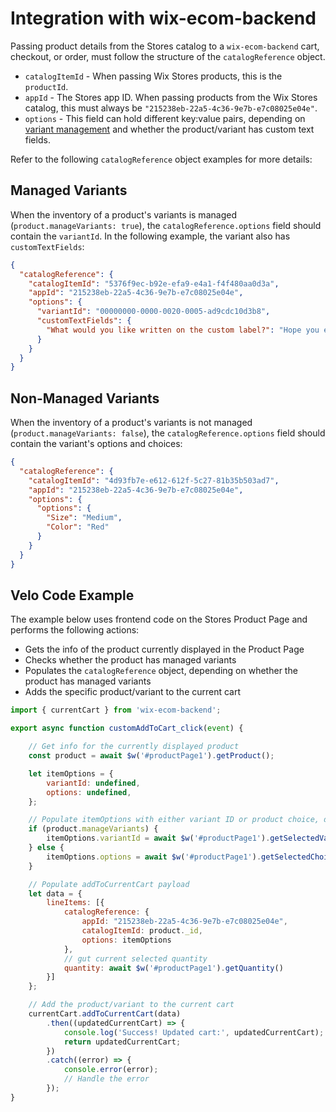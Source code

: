 # Integration with wix-ecom-backend

Passing product details from the Stores catalog to a `wix-ecom-backend` cart, checkout, or order, must follow the structure of the `catalogReference` object.

* `catalogItemId` - When passing Wix Stores products, this is the `productId`.
* `appId` - The Stores app ID. When passing products from the Wix Stores catalog, this must always be `"215238eb-22a5-4c36-9e7b-e7c08025e04e"`.
* `options` - This field can hold different key:value pairs, depending on [variant management](https://support.wix.com/en/article/wix-stores-adding-and-customizing-product-options#setting-different-prices-for-variants) and whether the product/variant has custom text fields.

Refer to the following `catalogReference` object examples for more details:

## Managed Variants

When the inventory of a product's variants is managed (`product.manageVariants: true`), the `catalogReference.options` field should contain the `variantId`. In the following example, the variant also has `customTextFields`:

```json
{
  "catalogReference": {
    "catalogItemId": "5376f9ec-b92e-efa9-e4a1-f4f480aa0d3a",
    "appId": "215238eb-22a5-4c36-9e7b-e7c08025e04e",
    "options": {
      "variantId": "00000000-0000-0020-0005-ad9cdc10d3b8",
      "customTextFields": {
        "What would you like written on the custom label?": "Hope you enjoy the coffee! :)"
      }
    }
  }
}
```

## Non-Managed Variants

When the inventory of a product's variants is not managed (`product.manageVariants: false`), the `catalogReference.options` field should contain the variant's options and choices:

```json
{
  "catalogReference": {
    "catalogItemId": "4d93fb7e-e612-612f-5c27-81b35b503ad7",
    "appId": "215238eb-22a5-4c36-9e7b-e7c08025e04e",
    "options": {
      "options": {
        "Size": "Medium",
        "Color": "Red"
      }
    }
  }
}
```

## Velo Code Example

The example below uses frontend code on the Stores Product Page and performs the following actions:
+ Gets the info of the product currently displayed in the Product Page
+ Checks whether the product has managed variants
+ Populates the `catalogReference` object, depending on whether the product has managed variants
+ Adds the specific product/variant to the current cart

```js
import { currentCart } from 'wix-ecom-backend';

export async function customAddToCart_click(event) {

    // Get info for the currently displayed product
    const product = await $w('#productPage1').getProduct();

    let itemOptions = {
        variantId: undefined,
        options: undefined,
    };

    // Populate itemOptions with either variant ID or product choice, depending on whether the product has managed variants
    if (product.manageVariants) {
        itemOptions.variantId = await $w('#productPage1').getSelectedVariantId();
    } else {
        itemOptions.options = await $w('#productPage1').getSelectedChoices();
    }

    // Populate addToCurrentCart payload 
    let data = {
        lineItems: [{
            catalogReference: {
                appId: "215238eb-22a5-4c36-9e7b-e7c08025e04e",
                catalogItemId: product._id,
                options: itemOptions
            },
            // gut current selected quantity
            quantity: await $w('#productPage1').getQuantity()
        }]
    };

    // Add the product/variant to the current cart
    currentCart.addToCurrentCart(data)
        .then((updatedCurrentCart) => {
            console.log('Success! Updated cart:', updatedCurrentCart);
            return updatedCurrentCart;
        })
        .catch((error) => {
            console.error(error);
            // Handle the error
        });
}
```
